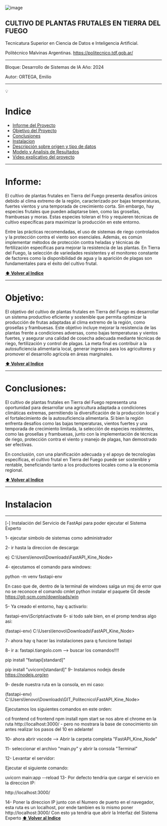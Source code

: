 ![image](https://github.com/user-attachments/assets/0c105bf0-4f3e-41ec-aaa2-752b6b957594)


CULTIVO DE PLANTAS FRUTALES EN TIERRA DEL FUEGO
---------
Tecnicatura Superior en Ciencia de Datos e Inteligencia Artificial.

Politécnico Malvinas Argentinas. https://politecnico.tdf.gob.ar/

---------------
Bloque: Desarrollo de Sistemas de IA      Año: 2024

Autor: ORTEGA, Emilio

--------------

💡

# Indice

- [Informe del Proyecto](#Informe)
- [Objetivo del Proyecto](#Objetivo)
- [Conclusiones](#Conclusiones)
- [Instalacion](#Instalacion)
- [Descripción sobre origen y tipo de datos](./docs/Descripcion%20de%20los%20Datos.md)
- [Modelo y Analisis de Resultados](./reports/Reporte%20de%20Resultados.md)
- [Video explicativo del proyecto](/references/Emilio_ORTEGA_Congelamiento_del_Suelo_31_07_24_Aprendizaje_automatico.mp4)
  

-------------
# Informe:

El cultivo de plantas frutales en Tierra del Fuego presenta desafíos únicos debido al clima extremo de la región, caracterizado por bajas temperaturas, fuertes vientos y una temporada de crecimiento corta. Sin embargo, hay especies frutales que pueden adaptarse bien, como las grosellas, frambuesas y moras. Estas especies toleran el frío y requieren técnicas de cultivo específicas para maximizar la producción en este entorno.

Entre las prácticas recomendadas, el uso de sistemas de riego controlados y la protección contra el viento son esenciales. Además, es común implementar métodos de protección contra heladas y técnicas de fertilización específicas para mejorar la resistencia de las plantas. En Tierra del Fuego, la selección de variedades resistentes y el monitoreo constante de factores como la disponibilidad de agua y la aparición de plagas son fundamentales para el éxito del cultivo frutal.

**[⬆ Volver al Indice](#Indice)**


-------------
# Objetivo:

El objetivo del cultivo de plantas frutales en Tierra del Fuego es desarrollar un sistema productivo eficiente y sostenible que permita optimizar la producción de frutas adaptadas al clima extremo de la región, como grosellas y frambuesas. Este objetivo incluye mejorar la resistencia de las plantas frente a condiciones adversas, como bajas temperaturas y vientos fuertes, y asegurar una calidad de cosecha adecuada mediante técnicas de riego, fertilización y control de plagas. La meta final es contribuir a la autosuficiencia alimentaria local, generar ingresos para los agricultores y promover el desarrollo agrícola en áreas marginales.


**[⬆ Volver al Indice](#Indice)**


-----------------------
# Conclusiones:

El cultivo de plantas frutales en Tierra del Fuego representa una oportunidad para desarrollar una agricultura adaptada a condiciones climáticas extremas, permitiendo la diversificación de la producción local y el fortalecimiento de la autosuficiencia alimentaria. Si bien la región enfrenta desafíos como las bajas temperaturas, vientos fuertes y una temporada de crecimiento limitada, la selección de especies resistentes, como las grosellas y frambuesas, junto con la implementación de técnicas de riego, protección contra el viento y manejo de plagas, han demostrado ser efectivas. 

En conclusión, con una planificación adecuada y el apoyo de tecnologías específicas, el cultivo frutal en Tierra del Fuego puede ser sostenible y rentable, beneficiando tanto a los productores locales como a la economía regional.


**[⬆ Volver al Indice](#Indice)**


----------------------------------------------------------------
 # Instalacion
 --------------------------------------------------------------

[-] Instalación del Servicio de FastApi para poder ejecutar el Sistema Experto

1- ejecutar simbolo de sistemas como administrador

2- ir hasta la direccion de descarga:

ej: C:\Users\lenovo\Downloads\FastAPI_Kine_Node>

4- ejecutamos el comando para windows:

python -m venv fastapi-env

En caso que de, dentro de la terminal de windows salga un msj de error que no se reconoce el comando cmlet python instalar el paquete Git desde https://git-scm.com/downloads/win

5- Ya creado el entorno, hay q activarlo:

fastapi-env\Scripts\activate
6- si todo sale bien, en el promp tendras algo asi:

(fastapi-env) C:\Users\lenovo\Downloads\FastAPI_Kine_Node>

7- ahora hay q hacer las instalaciones para q funcione fastapi

8- ir a: fastapi.tiangolo.com --> buscar los comandos!!!!

pip install "fastapi[standard]"

pip install "uvicorn[standard]"
9- Instalamos nodejs desde https://nodejs.org/en

9- desde nuestra ruta en la consola, en mi caso:

(fastapi-env) C:\Users\lenovo\Downloads\GIT_Politecnico\FastAPI_Kine_Node>

Ejecutamos los siguientes comandos en este orden:

cd frontend
cd frontend
npm install
npm start
se nos abre el chrome en la ruta http://localhost:3000/ - pero no mostrara la base de conocimiento sin antes realizar los pasos del 10 en adelante!

10- ahora abrir vscode --> Abrir la carpeta completa "FastAPI_Kine_Node"

11- seleccionar el archivo "main.py" y abrir la consola "Terminal"

12- Levantar el servidor:

Ejecutar el siguiente comando:

uvicorn main:app --reload
13- Por defecto tendria que cargar el servicio en la direccion IP:

 http://localhost:3000/


14- Poner la direccion IP junto con el Numero de puerto en el navegador, esta ruta es un localhost, por ende tambien es lo mismo poner http://localhost:3000/ Con esto ya tendria que abrir la Interfaz del Sistema Experto
**[⬆ Volver al Indice](#Indice)**
